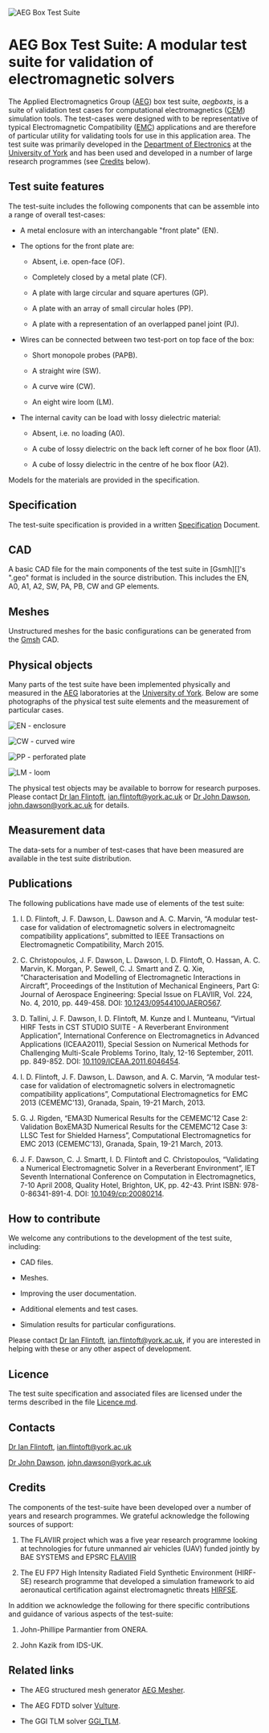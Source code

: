 ![](https://bytebucket.org/uoyaeg/aegboxts/wiki/box.jpg "AEG Box Test Suite")

# AEG Box Test Suite: A modular test suite for validation of electromagnetic solvers

The Applied Electromagnetics Group ([AEG][]) box test suite, *aegboxts*,
is a suite of validation test cases for computational electromagnetics ([CEM][])
simulation tools. The test-cases were designed with to be representative of 
typical Electromagnetic Compatibility ([EMC][]) applications and are therefore 
of particular utility for validating tools for use in this application area. 
The test suite was primarily developed in the [Department of Electronics][] at the
[University of York][] and has been used and developed in a number of large 
research programmes (see [Credits](#Credits) below).

## Test suite features

The test-suite includes the following components that can be assemble into a range
of overall test-cases:

* A metal enclosure with an interchangable "front plate" (EN).

* The options for the front plate are:

  - Absent, i.e. open-face (OF).
  
  - Completely closed by a metal plate (CF).
  
  - A plate with large circular and square apertures (GP).
  
  - A plate with an array of small circular holes (PP).
  
  - A plate with a representation of an overlapped panel joint (PJ).

* Wires can be connected between two test-port on top face of the box:

  - Short monopole probes (PAPB).

  - A straight wire (SW).
  
  - A curve wire (CW).
  
  - An eight wire loom (LM).
  
* The internal cavity can be load with lossy dielectric material:

  - Absent, i.e. no loading (A0).
  
  - A cube of lossy dielectric on the back left corner of he box floor (A1).
  
  - A cube of lossy dielectric in the centre of he box floor (A2).
  
Models for the materials are provided in the specification.

## Specification

The test-suite specification is provided in a written [Specification][] Document.

## CAD

A basic CAD file for the main components of the test suite in [Gsmh][]'s ".geo" format
is included in the source distribution. This includes the EN, A0, A1, A2, SW, PA, PB,
CW and GP elements.

## Meshes

Unstructured meshes for the basic configurations can be generated from the [Gmsh][] CAD.

## Physical objects

Many parts of the test suite have been implemented physically and measured in the [AEG][]
laboratories at the [University of York][]. Below are some photographs of the physical 
test suite elements and the measurement of particular cases.

![](https://bytebucket.org/uoyaeg/aegboxtc/wiki/EN.jpg "EN - enclosure")

![](https://bytebucket.org/uoyaeg/aegboxtc/wiki/EN.jpg "CW - curved wire")

![](https://bytebucket.org/uoyaeg/aegboxtc/wiki/PP.jpg "PP - perforated plate")

![](https://bytebucket.org/uoyaeg/aegboxtc/wiki/LM.jpg "LM - loom")

The physical test objects may be available to borrow for research purposes. Please contact 
[Dr Ian Flintoft], <ian.flintoft@york.ac.uk> or [Dr John Dawson], <john.dawson@york.ac.uk> for details.

## Measurement data

The data-sets for a number of test-cases that have been measured are available in the test suite 
distribution.

## Publications

The following publications have made use of elements of the test suite:

1. I. D. Flintoft, J. F. Dawson, L. Dawson and A. C. Marvin, “A modular test-case for validation of electromagnetic solvers in electromagneitc compatibility applications”, submitted to IEEE Transactions on Electromagnetic Compatibility, March 2015.

2. C. Christopoulos, J. F. Dawson, L. Dawson, I. D. Flintoft, O. Hassan, A. C. Marvin, K. Morgan, P. Sewell, C. J. Smartt and Z. Q. Xie, “Characterisation and Modelling of Electromagnetic Interactions in Aircraft”, Proceedings of the Institution of Mechanical Engineers, Part G: Journal of Aerospace Engineering: Special Issue on FLAVIIR, Vol. 224, No. 4, 2010, pp. 449-458. DOI: [10.1243/09544100JAERO567](http://dx.doi.org/10.1243/09544100JAERO567).

3. D. Tallini, J. F. Dawson, I. D. Flintoft, M. Kunze and I. Munteanu, “Virtual HIRF Tests in CST STUDIO SUITE - A Reverberant Environment Application”, International Conference on Electromagnetics in Advanced Applications (ICEAA2011), Special Session on Numerical Methods for Challenging Multi-Scale Problems Torino, Italy, 12-16 September, 2011. pp. 849-852. DOI: [10.1109/ICEAA.2011.6046454](http://dx.doi.org/10.1109/ICEAA.2011.6046454).

4. I. D. Flintoft, J. F. Dawson, L. Dawson, and A. C. Marvin, “A modular test-case for validation of electromagnetic solvers in electromagnetic compatibility applications”, Computational Electromagnetics for EMC 2013 (CEMEMC'13), Granada, Spain, 19-21 March, 2013.

5. G. J. Rigden, “EMA3D Numerical Results for the CEMEMC’12 Case 2: Validation BoxEMA3D Numerical Results for the CEMEMC’12 Case 3: LLSC Test for Shielded Harness”, Computational Electromagnetics for EMC 2013 (CEMEMC'13), Granada, Spain, 19-21 March, 2013.

6. J. F. Dawson, C. J. Smartt, I. D. Flintoft and C. Christopoulos, “Validating a Numerical Electromagnetic Solver in a Reverberant Environment”, IET Seventh International Conference on Computation in Electromagnetics, 7-10 April 2008, Quality Hotel, Brighton, UK, pp. 42-43. Print ISBN: 978-0-86341-891-4. DOI: [10.1049/cp:20080214](http://dx.doi.org/10.1049/cp\:20080214).

## How to contribute

We welcome any contributions to the development of the test suite, including:

* CAD files.

* Meshes.

* Improving the user documentation.

* Additional elements and test cases.

* Simulation results for particular configurations.

Please contact [Dr Ian Flintoft], <ian.flintoft@york.ac.uk>, if you are interested in helping with
these or any other aspect of development.

## Licence

The test suite specification and associated files are licensed under the terms described in the file [Licence.md][].

## Contacts

[Dr Ian Flintoft][], <ian.flintoft@york.ac.uk>

[Dr John Dawson][], <john.dawson@york.ac.uk>

## Credits

The components of the test-suite have been developed over a number of years and research programmes. We grateful acknowledge
the following sources of support:

1. The FLAVIIR project which was a five year research programme looking at technologies for future 
   unmanned air vehicles (UAV) funded jointly by BAE SYSTEMS and EPSRC [FLAVIIR][]

2. The EU FP7 High Intensity Radiated Field Synthetic Environment (HIRF-SE) research programme
   that developed a simulation framework to aid aeronautical certification against electromagnetic threats [HIRFSE][].

In addition we acknowledge the following for there specific contributions and guidance of various aspects of the
test-suite:

1. John-Phillipe Parmantier from ONERA.

2. John Kazik from IDS-UK.

## Related links

* The AEG structured mesh generator [AEG Mesher](https://bitbucket.org/uoyaeg/aegmesher).

* The AEG FDTD solver [Vulture](https://bitbucket.org/uoyaeg/vulture). 

* The GGI TLM solver [GGI_TLM](https://github.com/ggiemr/GGI_TLM). 


[Dr Ian Flintoft]: http://www.elec.york.ac.uk/staff/idf1.html
[Dr John Dawson]: http://www.elec.york.ac.uk/staff/jfd1.html
[University of York]: http://www.york.ac.uk
[Department of Electronics]: http://www.elec.york.ac.uk
[AEG]: http://www.elec.york.ac.uk/research/physLayer/appliedEM.html
[FLAVIIR]: http://www.flaviir.com
[HIRFSE]: http://ec.europa.eu/research/transport/projects/items/hirf_se_en.htm
[ONERA]: http://www.onera.fr/en
[IDSUK]: https://www.idscorporation.com/uk

[CEM]: http://en.wikipedia.org/wiki/Computational_electromagnetics
[EMC]: http://en.wikipedia.org/wiki/Electromagnetic_compatibility
[Gmsh]: http://geuz.org/gmsh
[Mercurial]: http://mercurial.selenic.com

[CC-BY-ND]: http://creativecommons.org/licenses/by-nd/4.0/deed.en_GB
[Licence.md]: https://bitbucket.org/uoyaeg/aegboxts/src/tip/Licence.md
[Specification]: https://bitbucket.org/uoyaeg/aegboxts/src/tip/Specification/Specification_v1.doc